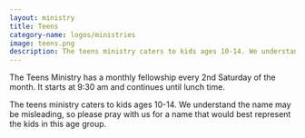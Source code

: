 ```yaml
---
layout: ministry
title: Teens
category-name: logos/ministries
image: teens.png
description: The teens ministry caters to kids ages 10-14. We understand the name may be misleading, so please pray with us for a name that would best represent the kids in this age group.
---
```

 
The Teens Ministry has a monthly fellowship every 2nd Saturday
of the month. It starts at 9:30 am and
continues until lunch time. 

The teens ministry caters to kids ages 10-14. We
understand the name may be misleading, so please pray with us for a name
that would best represent the kids in this age group.
